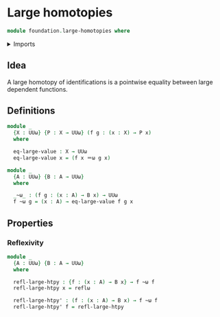 # Large homotopies

```agda
module foundation.large-homotopies where
```

<details><summary>Imports</summary>

```agda
open import foundation.large-identity-types
open import foundation.universe-levels
```

</details>

## Idea

A large homotopy of identifications is a pointwise equality between large
dependent functions.

## Definitions

```agda
module _
  {X : UUω} {P : X → UUω} (f g : (x : X) → P x)
  where

  eq-large-value : X → UUω
  eq-large-value x = (f x ＝ω g x)
```

```agda
module _
  {A : UUω} {B : A → UUω}
  where

  _~ω_ : (f g : (x : A) → B x) → UUω
  f ~ω g = (x : A) → eq-large-value f g x
```

## Properties

### Reflexivity

```agda
module _
  {A : UUω} {B : A → UUω}
  where

  refl-large-htpy : {f : (x : A) → B x} → f ~ω f
  refl-large-htpy x = reflω

  refl-large-htpy' : (f : (x : A) → B x) → f ~ω f
  refl-large-htpy' f = refl-large-htpy
```
